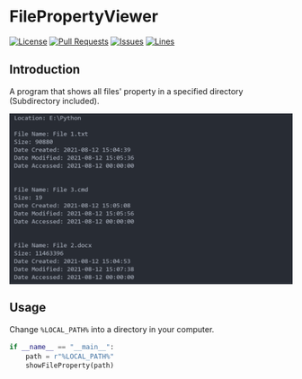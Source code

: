 # FilePropertyViewer
[![License](https://img.shields.io/badge/license-GPLv3-blue?style=flat-square)](https://www.gnu.org/licenses/gpl-3.0.html) [![Pull Requests](https://img.shields.io/github/issues-pr-closed/katorlys/FilePropertyViewer?style=flat-square)](https://github.com/katorlys/FilePropertyViewer/pulls) [![Issues](https://img.shields.io/github/issues-closed/katorlys/FilePropertyViewer?style=flat-square)](https://github.com/katorlys/FilePropertyViewer/issues) [![Lines](https://img.shields.io/tokei/lines/github/katorlys/FilePropertyViewer?style=flat-square)](https://github.com/katorlys/FilePropertyViewer)

## Introduction
A program that shows all files' property in a specified directory (Subdirectory included).<br>

<img align="center" src="screenshot.PNG"><br>

## Usage
Change `%LOCAL_PATH%` into a directory in your computer.<br>
```python
if __name__ == "__main__":
    path = r"%LOCAL_PATH%"
    showFileProperty(path)
```
